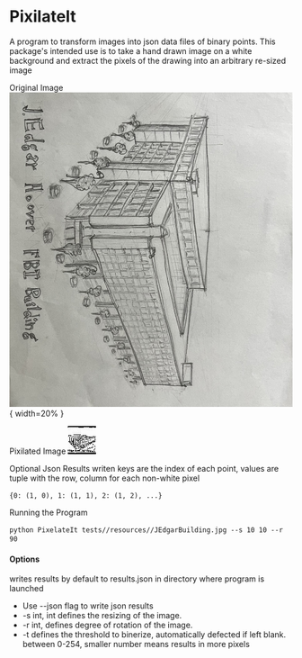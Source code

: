 
# PixilateIt
A program to transform images into json data files of binary points.
This package's intended use is to take a hand drawn image on a white background and extract the pixels of the drawing into an arbitrary re-sized image

Original Image
![image info](tests/resources/JEdgarBuilding.jpg){ width=20% }

Pixilated Image
![image info](tests/resources/JEdgarBuilding__pixelated__.jpg)

Optional Json Results writen
keys are the index of each point, values are tuple with the row, column for each non-white pixel
```
{0: (1, 0), 1: (1, 1), 2: (1, 2), ...}
```

Running the Program
```shell
python PixelateIt tests//resources//JEdgarBuilding.jpg --s 10 10 --r 90
```

#### Options

writes results by default to results.json in directory where program is launched
+ Use --json flag to write json results
+ -s int, int defines the resizing of the image.
+ -r int, defines degree of rotation of the image.
+ -t defines the threshold to binerize, automatically defected if left blank. between 0-254, smaller number means results in more pixels

